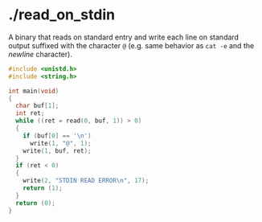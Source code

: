 # ./read_on_stdin

A binary that reads on standard entry and write each line on standard output suffixed with the character `@` (e.g. same behavior as `cat -e` and the *newline* character).

```c
#include <unistd.h>
#include <string.h>

int main(void)
{
  char buf[1];
  int ret;
  while ((ret = read(0, buf, 1)) > 0)
  {
    if (buf[0] == '\n')
      write(1, "@", 1);
    write(1, buf, ret);
  }
  if (ret < 0)
  {
    write(2, "STDIN READ ERROR\n", 17);
    return (1);
  }
  return (0);
}
```
